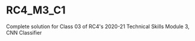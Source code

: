 # RC4_M3_C1
 Complete solution for Class 03 of RC4's 2020-21 Technical Skills Module 3, CNN Classifier
